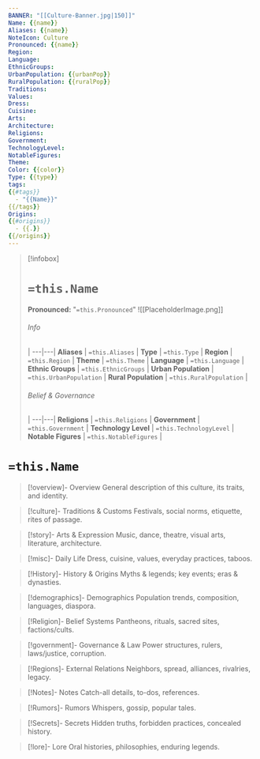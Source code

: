 ```yaml
---
BANNER: "[[Culture-Banner.jpg|150]]"
Name: {{name}}
Aliases: {{name}}
NoteIcon: Culture
Pronounced: {{name}}
Region:
Language:
EthnicGroups:
UrbanPopulation: {{urbanPop}}
RuralPopulation: {{ruralPop}}
Traditions:
Values:
Dress:
Cuisine:
Arts:
Architecture:
Religions:
Government:
TechnologyLevel:
NotableFigures:
Theme:
Color: {{color}}
Type: {{type}}
tags:
{{#tags}}
  - "{{Name}}"
{{/tags}}
Origins:
{{#origins}}
  - {{.}}
{{/origins}}
---
```


> [!infobox]
> # `=this.Name`
> **Pronounced:**  "`=this.Pronounced`"
> ![[PlaceholderImage.png]]
> ###### Info
>  |
> ---|---|
> **Aliases** | `=this.Aliases` |
> **Type** | `=this.Type` |
> **Region** | `=this.Region` |
> **Theme** | `=this.Theme` |
> **Language** | `=this.Language` |
> **Ethnic Groups** | `=this.EthnicGroups` |
> **Urban Population** | `=this.UrbanPopulation` |
> **Rural Population** | `=this.RuralPopulation` |
> ###### Belief & Governance
>  |
> ---|---|
> **Religions** | `=this.Religions` |
> **Government** | `=this.Government` |
> **Technology Level** | `=this.TechnologyLevel` |
> **Notable Figures** | `=this.NotableFigures` |

# **`=this.Name`**

> [!overview]- Overview
General description of this culture, its traits, and identity.

> [!culture]- Traditions & Customs
Festivals, social norms, etiquette, rites of passage.

> [!story]- Arts & Expression
Music, dance, theatre, visual arts, literature, architecture.

> [!misc]- Daily Life
Dress, cuisine, values, everyday practices, taboos.

> [!History]- History & Origins
Myths & legends; key events; eras & dynasties.

> [!demographics]- Demographics
Population trends, composition, languages, diaspora.

> [!Religion]- Belief Systems
Pantheons, rituals, sacred sites, factions/cults.

> [!government]- Governance & Law
Power structures, rulers, laws/justice, corruption.

> [!Regions]- External Relations
Neighbors, spread, alliances, rivalries, legacy.

> [!Notes]- Notes
Catch-all details, to-dos, references.

> [!Rumors]- Rumors
Whispers, gossip, popular tales.

> [!Secrets]- Secrets
Hidden truths, forbidden practices, concealed history.

> [!lore]- Lore
Oral histories, philosophies, enduring legends.
